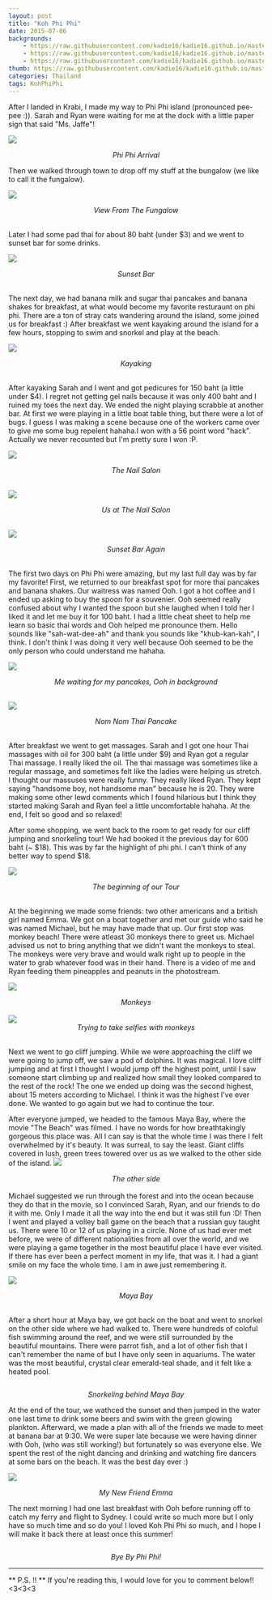 ```yaml
---
layout: post
title: "Koh Phi Phi"
date: 2015-07-06
backgrounds:
    - https://raw.githubusercontent.com/kadie16/kadie16.github.io/master/assets/images/posts/phi-phi/bungalowView.JPG
    - https://raw.githubusercontent.com/kadie16/kadie16.github.io/master/assets/images/posts/phi-phi/sunset.JPG
    - https://raw.githubusercontent.com/kadie16/kadie16.github.io/master/assets/images/posts/phi-phi/mayaBay.JPG
thumb: https://raw.githubusercontent.com/kadie16/kadie16.github.io/master/assets/images/posts/phi-phi/waterSelfie.JPG
categories: Thailand
tags: KohPhiPhi
---
```


After I landed in Krabi, I made my way to Phi Phi island (pronounced pee-pee :)). Sarah and Ryan were waiting for me at the dock with a little paper sign that said "Ms. Jaffe"! 

<img src="https://raw.githubusercontent.com/kadie16/kadie16.github.io/master/assets/images/posts/phi-phi/ferry.JPG"> _<center>Phi Phi Arrival</center>_

Then we walked through town to drop off my stuff at the bungalow (we like to call it the fungalow). 

<img src="https://raw.githubusercontent.com/kadie16/kadie16.github.io/master/assets/images/posts/phi-phi/bungalowView.JPG">_<center> View From The Fungalow </center>_ <br>

Later I had some pad thai for about 80 baht (under $3) and we went to sunset bar for some drinks. 


<img src="https://raw.githubusercontent.com/kadie16/kadie16.github.io/master/assets/images/posts/phi-phi/sunsetBar.JPG">_<center> Sunset Bar </center>_ <br>

The next day, we had banana milk and sugar thai pancakes and banana shakes for breakfast, at what would become my favorite resturaunt on phi phi. There are a ton of stray cats wandering around the island, some joined us for breakfast :) <img src="" style="float:right;"> After breakfast we went kayaking around the island for a few hours, stopping to swim and snorkel and play at the beach. 


<img src="https://raw.githubusercontent.com/kadie16/kadie16.github.io/master/assets/images/posts/phi-phi/kayak.JPG">_<center> Kayaking </center>_ <br>

After kayaking Sarah and I went and got pedicures for 150 baht (a little under $4). I regret not getting gel nails because it was only 400 baht and I ruined my toes the next day. We ended the night playing scrabble at another bar. At first we were playing in a little boat table thing, but there were a lot of bugs. I guess I was making a scene because one of the workers came over to give me some bug repelent hahaha.I won with a 56 point word "hack". Actually we never recounted but I'm pretty sure I won :P. 

<img src="https://raw.githubusercontent.com/kadie16/kadie16.github.io/master/assets/images/posts/phi-phi/nailPolish.JPG">_<center> The Nail Salon </center>_ <br>

<img src="https://raw.githubusercontent.com/kadie16/kadie16.github.io/master/assets/images/posts/phi-phi/nailSelfie.JPG">_<center> Us at The Nail Salon </center>_ <br>

<img src="https://raw.githubusercontent.com/kadie16/kadie16.github.io/master/assets/images/posts/phi-phi/sunset2.JPG">_<center> Sunset Bar Again </center>_ <br> 

The first two days on Phi Phi were amazing, but my last full day was by far my favorite! First, we returned to our breakfast spot for more thai pancakes and banana shakes. Our waitress was named Ooh. I got a hot coffee and I ended up asking to buy the spoon for a souvenier. Ooh seemed really confused about why I wanted the spoon but she laughed when I told her I liked it and let me buy it for 100 baht. I had a little cheat sheet to help me learn so basic thai words and Ooh helped me pronounce them. Hello sounds like "sah-wat-dee-ah" and thank you sounds like "khub-kan-kah", I think. I don't think I was doing it very well because Ooh seemed to be the only person who could understand me hahaha.

<img src="https://raw.githubusercontent.com/kadie16/kadie16.github.io/master/assets/images/posts/phi-phi/breakfast.JPG">_<center> Me waiting for my pancakes, Ooh in background </center>_ <br> 

<img src="https://raw.githubusercontent.com/kadie16/kadie16.github.io/master/assets/images/posts/phi-phi/thaiPancake.JPG">_<center> Nom Nom Thai Pancake </center>_ <br> 

After breakfast we went to get massages. Sarah and I got one hour Thai massages with oil for 300 baht (a little under $9) and Ryan got a regular Thai massage. I really liked the oil. The thai massage was sometimes like a regular massage, and sometimes felt like the ladies were helping us stretch. I thought our massuses were really funny. They really liked Ryan. They kept saying "handsome boy, not handsome man" because he is 20. They were making some other lewd comments which I found hilarious but I think they started making Sarah and Ryan feel a little uncomfortable hahaha. At the end, I felt so good and so relaxed! 

After some shopping, we went back to the room to get ready for our cliff jumping and snorkeling tour! We had booked it the previous day for 600 baht (~ $18). This was by far the highlight of phi phi. I can't think of any better way to spend $18. 

<img src="https://raw.githubusercontent.com/kadie16/kadie16.github.io/master/assets/images/posts/phi-phi/preTour.JPG"> _<center> The beginning of our Tour </center>_ <br>

At the beginning we made some friends: two other americans and a british girl named Emma. We got on a boat together and met our guide who said he was named Michael, but he may have made that up. Our first stop was monkey beach! There were atleast 30 monkeys there to greet us. Michael advised us not to bring anything that we didn't want the monkeys to steal. The monkeys were very brave and would walk right up to people in the water to grab whatever food was in their hand. There is a video of me and Ryan feeding them pineapples and peanuts in the photostream. 

<img src="https://raw.githubusercontent.com/kadie16/kadie16.github.io/master/assets/images/posts/phi-phi/monkeys.JPG">_<center> Monkeys </center>_ <br> 
<img src="https://raw.githubusercontent.com/kadie16/kadie16.github.io/master/assets/images/posts/phi-phi/monkeySelfie.JPG">_<center> Trying to take selfies with monkeys </center>_ <br> 

Next we went to go cliff jumping. While we were approaching the cliff we were going to jump off, we saw a pod of dolphins. It was magical. I love cliff jumping and at first I thought I would jump off the highest point, until I saw someone start climbing up and realized how small they looked compared to the rest of the rock! The one we ended up doing was the second highest, about 15 meters according to Michael. I think it was the highest I've ever done. We wanted to go again but we had to continue the tour. 

After everyone jumped, we headed to the famous Maya Bay, where the movie "The Beach" was filmed. I have no words for how breathtakingly gorgeous this place was. All I can say is that the whole time I was there I felt overwhelmed by it's beauty. It was surreal, to say the least. Giant cliffs covered in lush, green trees towered over us as we walked to the other side of the island. 
<img src="https://raw.githubusercontent.com/kadie16/kadie16.github.io/master/assets/images/posts/phi-phi/mayaBaySelfie.JPG">_<center> The other side </center>_ <br> 
Michael suggested we run through the forest and into the ocean because they do that in the movie, so I convinced Sarah, Ryan, and our friends to do it with me. Only I made it all the way into the end but it was still fun :D! Then I went and played a volley ball game on the beach that a russian guy taught us. There were 10 or 12 of us playing in a circle. None of us had ever met before, we were of different nationalities from all over the world, and we were playing a game together in the most beautiful place I have ever visited. If there has ever been a perfect moment in my life, that was it. I had a giant smile on my face the whole time. I am in awe just remembering it.  

<img src="https://raw.githubusercontent.com/kadie16/kadie16.github.io/master/assets/images/posts/phi-phi/mayaBay.JPG">_<center> Maya Bay </center>_ <br> 

After a short hour at Maya bay, we got back on the boat and went to snorkel on the other side where we had walked to. There were hundreds of coloful fish swimming around the reef, and we were still surrounded by the beautiful mountains. There were parrot fish, and a lot of other fish that I can't remember the name of but I have only seen in aquariums. The water was the most beautiful, crystal clear emerald-teal shade, and it felt like a heated pool. 

<img src=""> _<center> Snorkeling behind Maya Bay </center>_

At the end of the tour, we wathced the sunset and then jumped in the water one last time to drink some beers and swim with the green glowing plankton. Afterward, we made a plan with all of the friends we made to meet at banana bar at 9:30. We were super late because we were having dinner with Ooh, (who was still working!) but fortunately so was everyone else. We spent the rest of the night dancing and drinking and watching fire dancers at some bars on the beach. It was the best day ever :) 

<img src="https://raw.githubusercontent.com/kadie16/kadie16.github.io/master/assets/images/posts/phi-phi/emmaAndMe.JPG">_<center>My New Friend Emma</center>_

The next morning I had one last breakfast with Ooh before running off to catch my ferry and flight to Sydney. I could write so much more but I only have so much time and so do you! I loved Koh Phi Phi so much, and I hope I will make it back there at least once this summer! 

<img src=""> _<center>Bye By Phi Phi!</center>_


*** 

** P.S. !! ** If you're reading this, I would love for you to comment below!! <3<3<3






